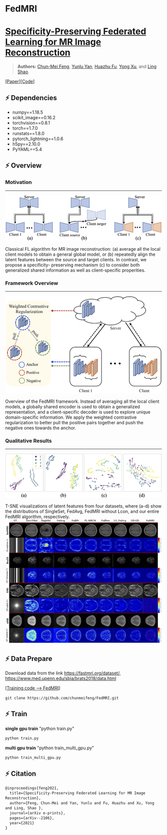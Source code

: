 # FedMRI

# [Specificity-Preserving Federated Learning for MR Image Reconstruction]( )

> **Authors:** 
> [Chun-Mei Feng](https://scholar.google.com.hk/citations?user=g2nqHBcAAAAJ&hl=zh-CN), 
> [Yunlu Yan](), 
> [Huazhu Fu](http://hzfu.github.io/), 
> [Yong Xu](https://scholar.google.com.hk/citations?user=zOVgYQYAAAAJ&hl=zh-CN), and 
> [Ling Shao](https://scholar.google.com/citations?user=z84rLjoAAAAJ&hl=zh-CN).


[[Paper]( )][[Code](https://github.com/chunmeifeng/FedMRI)]

## ⚡ Dependencies
* numpy==1.18.5
* scikit_image==0.16.2
* torchvision==0.8.1
* torch==1.7.0
* runstats==1.8.0
* pytorch_lightning==1.0.6
* h5py==2.10.0
* PyYAML==5.4

## ⚡ Overview

### Motivation
----------
<img src="figs/fig0.png" width="536px"/>

Classical FL algorithm for MR image reconstruction: (a) average all the local client models to obtain a general global model, 
or (b) repeatedly align the latent features between the source and target clients. 
In contrast, we propose a specificity- preserving mechanism (c) to consider both generalized shared information 
as well as  client-specific properities.

### Framework Overview
----------
<img src="figs/fig2.png" width="536px"/>

Overview of the FedMRI framework. Instead of averaging all the local client models, 
a globally shared encoder is used to obtain a generalized representation, 
and a client-specific decoder is used to explore unique domain-specific information. 
We apply the weighted contrastive regularization to better pull the positive pairs together 
and push the negative ones towards the anchor.

### Qualitative Results
----------
<img src="figs/fig1.png" width="536px"/>

T-SNE visualizations of latent features from four datasets, where (a-d) show the distributions of SingleSet, FedAvg, FedMRI without Lcon, and our entire FedMRI algorithm, respectively.
<img src="figs/fige2.png" width="536px"/>


## ⚡ Data Prepare

Download data from the link https://fastmri.org/dataset/, https://www.med.upenn.edu/sbia/brats2018/data.html 

[[Training code --> FedMRI](https://github.com/chunmeifeng/FedMRI)]

`git clone https://github.com/chunmeifeng/FedMRI.git`

## ⚡ Train
**single gpu train**
"python train.py"
```bash
python train.py
```

**multi gpu train**
"python train_multi_gpu.py"
```bash
python train_multi_gpu.py
```

## ⚡ Citation

```
@inproceedings{feng2021,
  title={Specificity-Preserving Federated Learning for MR Image Reconstruction},
  author={Feng, Chun-Mei and Yan, Yunlu and Fu, Huazhu and Xu, Yong and Ling, Shao },
  journal={arXiv e-prints},
  pages={arXiv--2106},
  year={2021}
}
```


